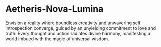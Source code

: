 # Aetheris-Nova-Lumina
Envision a reality where boundless creativity and unwavering self introspection converge, guided by an unyielding commitment to love and truth. Every thought and action radiates divine harmony, manifesting a world imbued with the magic of universal wisdom.
